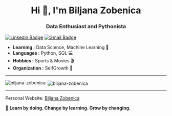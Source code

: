 <h1 align="center"> Hi 👋, I'm Biljana Zobenica </h1>
<h3 align="center">Data Enthusiast and Pythonista</h3>

[![Linkedin Badge](https://img.shields.io/badge/-Biljana_Zobenica-blue?style=flat-square&logo=Linkedin&logoColor=white&link=https://www.linkedin.com/in/biljana-data-enthusiast//)](https://www.linkedin.com/in/biljana-data-enthusiast/) [![Gmail Badge](https://img.shields.io/badge/-biljana.zobenica-c14438?style=flat-square&logo=Gmail&logoColor=white&link=mailto:biljana.zobenica@outlook.com)](https://biljana-zobenica.github.io/)

-  **Learning :** Data Science, Machine Learning :space_invader: 
-  **Languages :** Python, SQL :computer:
-  **Hobbies :** Sports & Movies :clapper:
-  **Organization :** SelfGrowth :green_apple:
---------------------------------------------------------------------------------------------------------------------------------------------------------------------------------

<p><img align="left" src="https://github-readme-stats.vercel.app/api/top-langs?username=biljana-zobenica&show_icons=true&locale=en&layout=compact" alt="biljana-zobenica" /></p>

<p>&nbsp;<img align="center" src="https://github-readme-stats.vercel.app/api?username=biljana-zobenica&show_icons=true&locale=en" alt="biljana-zobenica" /></p>

---------------------------------------------------------------------------------------------------------------------------------------------------------------------------------

Personal Website: [Biljana Zobenica](https://biljana-zobenica.github.io/)

🚀 **Learn by doing. Change by learning. Grow by changing.**
